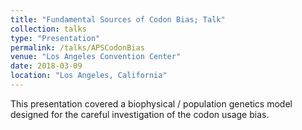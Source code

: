 ```yaml
---
title: "Fundamental Sources of Codon Bias; Talk"
collection: talks
type: "Presentation"
permalink: /talks/APSCodonBias
venue: "Los Angeles Convention Center"
date: 2018-03-09
location: "Los Angeles, California"
---
```


This presentation covered a biophysical / population genetics model designed for the careful investigation of the codon usage bias. 
